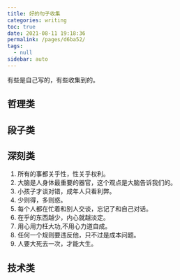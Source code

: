 ```yaml
---
title: 好的句子收集
categories: writing
toc: true
date: 2021-08-11 19:18:36
permalink: /pages/d6ba52/
tags: 
  - null
sidebar: auto
---
```




有些是自己写的，有些收集到的。

## 哲理类

## 段子类

## 深刻类



1. 所有的事都关乎性，性关乎权利。
2. 大脑是人身体最重要的器官，这个观点是大脑告诉我们的。
3. 小孩子才谈对错，成年人只看利弊。
4. 少则得，多则惑。
5. 每个人都在忙着和别人交谈，忘记了和自己对话。
6. 在乎的东西越少，内心就越淡定。
7. 用心用力枉大功,不用心力道自成。
8. 任何一个规则要违反他，只不过是成本问题。
9. 人要大死去一次，才能大生。



## 技术类

